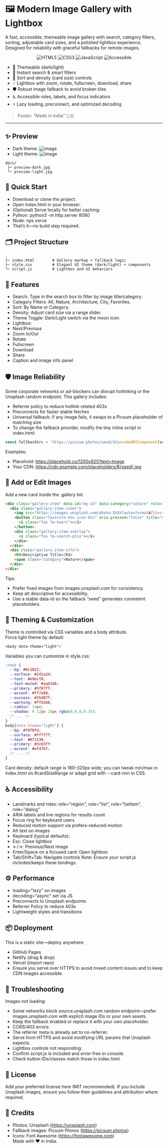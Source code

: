 # 🖼️ Modern Image Gallery with Lightbox

A fast, accessible, themeable image gallery with search, category filters, sorting, adjustable card sizes, and a polished lightbox experience.  
Designed for reliability with graceful fallbacks for remote images.

<p align="center">
  <img alt="HTML5" src="https://img.shields.io/badge/HTML5-E34F26?logo=html5&logoColor=fff&style=for-the-badge">
  <img alt="CSS3" src="https://img.shields.io/badge/CSS3-1572B6?logo=css3&logoColor=fff&style=for-the-badge">
  <img alt="JavaScript" src="https://img.shields.io/badge/JavaScript-F7DF1E?logo=javascript&logoColor=000&style=for-the-badge">
  <img alt="Accessible" src="https://img.shields.io/badge/Accessible-A11Y-0f766e?style=for-the-badge">
</p>

- 🎨 Themeable (dark/light)
- 🔎 Instant search & smart filters
- 🧭 Sort and density (card size) controls
- 💡 Lightbox with zoom, rotate, fullscreen, download, share
- 🛡️ Robust image fallback to avoid broken tiles
- ♿ Accessible roles, labels, and focus indicators
- ⚡ Lazy loading, preconnect, and optimized decoding

> Footer: “Made in India” 🇮🇳

---

## ✨ Preview

- Dark theme:
  ![image](https://github.com/MdSaifAli063/Modern-Image-Gallery-with-Lightbox/blob/0325d54dcffa1db8d8dd4c23555d87a5decd7487/Screenshot%202025-09-02%20014230.png)
- Light theme:
  ![image](https://github.com/MdSaifAli063/Modern-Image-Gallery-with-Lightbox/blob/8f2fbd35dc8961239ecebd4eb7e2ac508c677168/Screenshot%202025-09-02%20013138.png)

```text
docs/
 ├─ preview-dark.jpg
 └─ preview-light.jpg
```

## 🚀 Quick Start

- Download or clone the project.
- Open index.html in your browser.
- (Optional) Serve locally for better caching:
- Python: python3 -m http.server 8080
- Node: npx serve
- That’s it—no build step required.

## 🗂️ Project Structure
```
.
├─ index.html        # Gallery markup + fallback logic
├─ style.css         # Elegant UI theme (dark/light) + components
└─ script.js         # Lightbox and UI behaviors
```

## 🧭 Features

- Search: Type in the search box to filter by image title/category.
- Category Filters: All, Nature, Architecture, City, Favorites.
- Sort: By Name or Category.
- Density: Adjust card size via a range slider.
- Theme Toggle: Dark/Light switch via the moon icon.
- Lightbox:
- Next/Previous
- Zoom In/Out
- Rotate
- Fullscreen
- Download
- Share
- Caption and image info panel

## 🛡️ Image Reliability

Some corporate networks or ad-blockers can disrupt hotlinking or the Unsplash random endpoint. This gallery includes:

- Referrer policy to reduce hotlink-related 403s
- Preconnects for faster stable fetches
- Universal fallback: if any image fails, it swaps to a Picsum placeholder of matching size
- To change the fallback provider, modify the tiny inline script in index.html:
```js
const fallbackSrc = `https://picsum.photos/seed/${encodeURIComponent(seed)}/1200/825`;
```

Examples:

- Placehold: https://placehold.co/1200x825?text=Image
- Your CDN: https://cdn.example.com/placeholders/${seed}.jpg

## 🧩 Add or Edit Images

Add a new card inside the .gallery list:
```html
<div class="gallery-item" data-id="my-id" data-category="nature" role="listitem" tabindex="0">
  <div class="gallery-item-inner">
    <img src="https://images.unsplash.com/photo-XXXX?auto=format&fit=crop&w=1200&q=80" alt="Descriptive Title" loading="lazy">
    <button class="favorite-btn icon-btn" aria-pressed="false" title="Add to favorites">
      <i class="fas fa-heart"></i>
    </button>
    <div class="gallery-item-overlay">
      <i class="fas fa-search-plus"></i>
    </div>
  </div>
  <div class="gallery-item-info">
    <h3>Descriptive Title</h3>
    <span class="category">Nature</span>
  </div>
</div>
```

Tips:

- Prefer fixed images from images.unsplash.com for consistency.
- Keep alt descriptive for accessibility.
- Use a stable data-id so the fallback “seed” generates consistent placeholders.

## 🎨 Theming & Customization

Theme is controlled via CSS variables and a body attribute.
<br>
Force light theme by default:
```css
<body data-theme="light">
```
Variables you can customize in style.css:
```css
:root {
  --bg: #0c1022;
  --surface: #141a2d;
  --text: #e9ecf8;
  --text-muted: #aab3d6;
  --primary: #5f87ff;
  --accent: #ff7a88;
  --success: #35d07f;
  --warning: #ffd166;
  --radius: 14px;
  --shadow: 0 12px 28px rgba(0,0,0,0.35);
  /* ... */
}
body[data-theme="light"] {
  --bg: #f6f8fd;
  --surface: #ffffff;
  --text: #0f1530;
  --primary: #3c63ff;
  --accent: #ef476f;
  /* ... */
}
```
Card density: default range is 180–320px wide; you can tweak min/max in index.html on #cardSizeRange or adapt grid with --card-min in CSS.

## ♿ Accessibility

- Landmarks and roles: role="region", role="list", role="listitem", role="dialog"
- ARIA labels and live regions for results count
- Focus ring for keyboard users
- Reduced motion support via prefers-reduced-motion
- Alt text on images
- Keyboard (typical defaults):
- Esc: Close lightbox
- ←/→: Previous/Next image
- Enter/Space on a focused card: Open lightbox
- Tab/Shift+Tab: Navigate controls
Note: Ensure your script.js includes/keeps these bindings.

## ⚙️ Performance

- loading="lazy" on images
- decoding="async" set via JS
- Preconnects to Unsplash endpoints
- Referrer Policy to reduce 403s
- Lightweight styles and transitions

## 📦 Deployment

This is a static site—deploy anywhere:

- GitHub Pages
- Netlify (drag & drop)
- Vercel (import repo)
- Ensure you serve over HTTPS to avoid mixed content issues and to keep CDN images accessible.

## 🧰 Troubleshooting

Images not loading:
- Some networks block source.unsplash.com random endpoint—prefer images.unsplash.com with explicit image IDs or your own assets.
- Keep the fallback enabled or replace it with your own placeholder.
- CORS/403 errors:
- The referrer meta is already set to no-referrer.
- Serve from HTTPS and avoid modifying URL params that Unsplash expects.
- Lightbox controls not responding:
- Confirm script.js is included and error-free in console.
- Check button IDs/classes match those in index.html.

## 📄 License

Add your preferred license here (MIT recommended). If you include Unsplash images, ensure you follow their guidelines and attribution where required.


## 🙏 Credits

- Photos: Unsplash (https://unsplash.com)
- Fallback images: Picsum Photos (https://picsum.photos)
- Icons: Font Awesome (https://fontawesome.com)
  <br>
Made with ❤️ in India.
